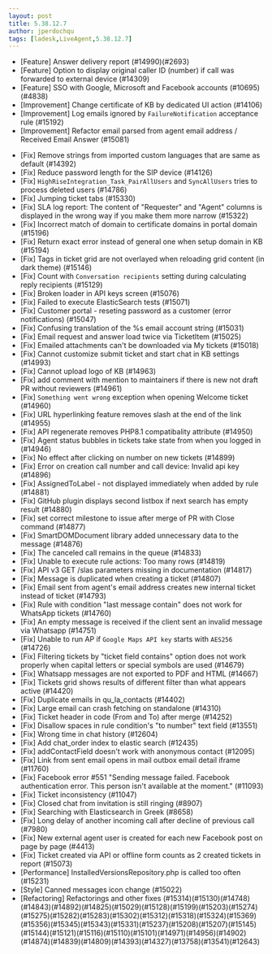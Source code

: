 ```yaml
---
layout: post
title: 5.38.12.7
author: jperdochqu
tags: [ladesk,LiveAgent,5.38.12.7]
---
```


- [Feature] Answer delivery report (#14990)(#2693)
- [Feature] Option to display original caller ID (number) if call was forwarded to external device (#14309)
- [Feature] SSO with Google, Microsoft and Facebook accounts (#10695)(#4838)
- [Improvement] Change certificate of KB by dedicated UI action (#14106)
- [Improvement] Log emails ignored by `FailureNotification` acceptance rule (#15192)
- [Improvement] Refactor email parsed from agent email address / Received Email Answer (#15081)

<!-- more -->

- [Fix] Remove strings from imported custom languages that are same as default (#14392)
- [Fix] Reduce password length for the SIP device (#14126)
- [Fix] `HighRiseIntegration_Task_PairAllUsers` and `SyncAllUsers` tries to process deleted users (#14786)
- [Fix] Jumping ticket tabs (#15330)
- [Fix] SLA log report: The content of "Requester" and "Agent" columns is displayed in the wrong way if you make them more narrow (#15322)
- [Fix] Incorrect match of domain to certificate domains in portal domain (#15196)
- [Fix] Return exact error instead of general one when setup domain in KB (#15194)
- [Fix] Tags in ticket grid are not overlayed when reloading grid content (in dark theme) (#15146)
- [Fix] Count with `Conversation recipients` setting during calculating reply recipients (#15129)
- [Fix] Broken loader in API keys screen (#15076)
- [Fix] Failed to execute ElasticSearch tests (#15071)
- [Fix] Customer portal - reseting password as a customer (error notifications) (#15047)
- [Fix] Confusing translation of the %s email account string (#15031)
- [Fix] Email request and answer load twice via TicketItem (#15025)
- [Fix] Emailed attachments can't be downloaded via My tickets (#15018)
- [Fix] Cannot customize submit ticket and start chat in KB settings (#14993)
- [Fix] Cannot upload logo of KB (#14963)
- [Fix] add comment with mention to maintainers if there is new not draft PR without reviewers (#14961)
- [Fix] `Something went wrong` exception when opening Welcome ticket (#14960)
- [Fix] URL hyperlinking feature removes slash at the end of the link (#14955)
- [Fix] API regenerate removes PHP8.1 compatibality attribute (#14950)
- [Fix] Agent status bubbles in tickets take state from when you logged in (#14946)
- [Fix] No effect after clicking on number on new tickets (#14899)
- [Fix] Error on creation call number and call device: Invalid api key (#14896)
- [Fix] AssignedToLabel - not displayed immediately when added by rule (#14881)
- [Fix] GitHub plugin displays second listbox if next search has empty result (#14880)
- [Fix] set correct milestone to issue after merge of PR with Close command (#14877)
- [Fix] SmartDOMDocument library added unnecessary data to the message (#14876)
- [Fix] The canceled call remains in the queue (#14833)
- [Fix] Unable to execute rule actions: Too many rows (#14819)
- [Fix] API v3 GET /slas parameters missing in documentation (#14817)
- [Fix] Message is duplicated when creating a ticket (#14807)
- [Fix] Email sent from agent's email address creates new internal ticket instead of ticket (#14793)
- [Fix] Rule with condition "last message contain" does not work for WhatsApp tickets (#14760)
- [Fix] An empty message is received if the client sent an invalid message via Whatsapp (#14751)
- [Fix] Unable to run AP if `Google Maps API key` starts with `AES256` (#14726)
- [Fix] Filtering tickets by "ticket field contains" option does not work properly when capital letters or special symbols are used (#14679)
- [Fix] Whatsapp messages are not exported to PDF and HTML (#14667)
- [Fix] Tickets grid shows results of different filter than what appears active (#14420)
- [Fix] Duplicate emails in qu_la_contacts (#14402)
- [Fix] Large email can crash fetching on standalone (#14310)
- [Fix] Ticket header in code (From and To) after merge (#14252)
- [Fix] Disallow spaces in rule condition's "to number" text field (#13551)
- [Fix] Wrong time in chat history (#12604)
- [Fix] Add chat_order index to elastic search (#12435)
- [Fix] addContactField doesn't work with anonymous contact (#12095)
- [Fix] Link from sent email opens in mail outbox email detail iframe (#11760)
- [Fix] Facebook error #551 "Sending message failed. Facebook authentication error. This person isn't available at the moment." (#11093)
- [Fix] Ticket inconsistency (#11047)
- [Fix] Closed chat from invitation is still ringing (#8907)
- [Fix] Searching with Elasticsearch in Greek (#8658)
- [Fix] Long delay of another incoming call after decline of previous call (#7980)
- [Fix] New external agent user is created for each new Facebook post on page by page (#4413)
- [Fix] Ticket created via API or offline form counts as 2 created tickets in report (#15073)
- [Performance] InstalledVersionsRepository.php is called too often (#15231)
- [Style] Canned messages icon change (#15022)
- [Refactoring] Refactorings and other fixes (#15314)(#15130)(#14748)(#14843)(#14892)(#14825)(#15029)(#15128)(#15199)(#15203)(#15274)(#15275)(#15282)(#15283)(#15302)(#15312)(#15318)(#15324)(#15369)(#15356)(#15345)(#15343)(#15331)(#15237)(#15208)(#15207)(#15145)(#15144)(#15121)(#15116)(#15110)(#15101)(#14971)(#14956)(#14902)(#14874)(#14839)(#14809)(#14393)(#14327)(#13758)(#13541)(#12643)
